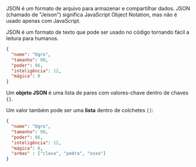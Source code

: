 JSON é um formato de arquivo para armazenar e compartilhar dados. JSON (chamado de "Jeison") significa JavaScript Object Notation, mas não é usado apenas com JavaScript.

JSON é um formato de texto que pode ser usado no código tornando fácil a leitura para humanos.

```json
{   
  "nome": "Ogro",   
  "tamanho": 90,   
  "poder": 86,   
  "inteligência": 12,   
  "mágica": 0 
}
```

Um **objeto JSON** é uma lista de pares com valores-chave dentro de chaves ` {} `.

Um valor também pode ser uma **lista** dentro de colchetes `[]`:

```json
{   
  "nome": "Ogro",   
  "tamanho": 90,   
  "poder": 86,   
  "inteligência": 12,   
  "mágica": 0,   
  "armas" : ["clava", "pedra", "osso"] 
}
```